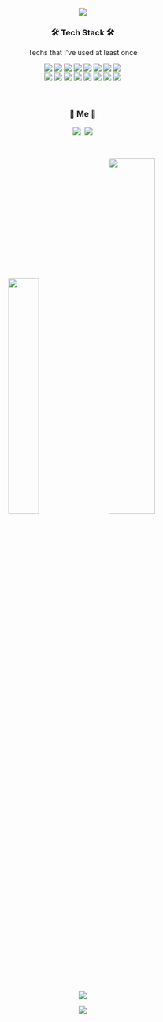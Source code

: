 <!--
**kwaksj329/kwaksj329** is a ✨ _special_ ✨ repository because its `README.md` (this file) appears on your GitHub profile.

Here are some ideas to get you started:

- 🔭 I’m currently working on ...
- 🌱 I’m currently learning ...
- 👯 I’m looking to collaborate on ...
- 🤔 I’m looking for help with ...
- 💬 Ask me about ...
- 📫 How to reach me: ...
- 😄 Pronouns: ...
- ⚡ Fun fact: ...

<img src="https://github-readme-stats.vercel.app/api?username=kwaksj329&show_icons=true&theme=buefy"/>
-->
<p align="center">
  <img src="https://capsule-render.vercel.app/api?type=waving&color=timeGradient&height=200&section=header&text=SujongKwak&fontSize=50&animation=fadeIn&fontAlignY=40">
</p>

<h3 align="center">🛠 Tech Stack 🛠</h3>

<p align="center"> Techs that I've used at least once </p>

<p align="center">
  <img src="https://img.shields.io/badge/raspberrypi-A22846?style=flat-square&logo=RaspberryPi&logoColor=white"/>
  <img src="https://img.shields.io/badge/apache-D22128?style=flat-square&logo=apache&logoColor=white">
  <img src="https://img.shields.io/badge/PyTorch-EE4C2C?style=flat-square&logo=PyTorch&logoColor=white"/>
  <img src ="https://img.shields.io/badge/HTML5-E34F26?style=flat-square&logo=HTML5&logoColor=white"/>
  <img src="https://img.shields.io/badge/TensorFlow-FF6F00?style=flat-square&logo=TensorFlow&logoColor=white"/>
  <img src="https://img.shields.io/badge/Javascript-ffb13b?style=flat-square&logo=javascript&logoColor=white"/>
  <img src="https://img.shields.io/badge/linux-FCC624?style=flat-square&logo=linux&logoColor=black">
  <img src="https://img.shields.io/badge/Mysql-FCC624?style=flat-square&logo=MySql&logoColor=white"/>
  <br>
  <img src="https://img.shields.io/badge/AndroidStudio-3DDC84?style=flat-square&logo=AndroidStudio&logoColor=white"/>
  <img src="https://img.shields.io/badge/construct3-00FFDA?style=flat-square&logo=construct3&logoColor=black"/>
  <img src="https://img.shields.io/badge/Java-007396?style=flat-square&logo=Java&logoColor=white"/>
  <img src="https://img.shields.io/badge/Wireshark-1679A7?style=flat-square&logo=Wireshark&logoColor=white"/>
  <img src ="https://img.shields.io/badge/CSS-1572B6?style=flat-square&logo=CSS3&logoColor=white"/>
  <img src="https://img.shields.io/badge/Python-3766AB?style=flat-square&logo=Python&logoColor=white"/>
  <img src="https://img.shields.io/badge/C++-00599C?style=flat-square&logo=C%2B%2B&logoColor=white"/>
  <img src="https://img.shields.io/badge/C-A8B9CC?style=flat-square&logo=C&logoColor=white"/>

</p>

<br>

<h3 align="center"> 🧸 Me 🧸 </h3>
<p align="center">
  <a href="https://www.instagram.com/xoxristine/"><img src="https://img.shields.io/badge/Instagram-E4405F?style=flat-square&logo=Instagram&logoColor=white&link=https://www.instagram.com/xoxristine/"/></a>&nbsp
  <a href="mailto:kwaksj329@gmail.com"><img src="https://img.shields.io/badge/Gmail-d14836?style=flat-square&logo=Gmail&logoColor=white&link=kwaksj329@gmial.com"/></a>
</p>
<br>

<p align="center">
<a href="https://solved.ac/kwaksj329"><img src="http://mazassumnida.wtf/api/v2/generate_badge?boj=kwaksj329" width="35%"></a>&nbsp;&nbsp;&nbsp;&nbsp;&nbsp;
<a href="https://github.com/anuraghazra/github-readme-stats"><img src="https://github-readme-stats.vercel.app/api/top-langs/?username=kwaksj329&layout=compact" width="43%"></a>
</p>

<p align="center">
  <a href="https://hits.seeyoufarm.com"><img src="https://hits.seeyoufarm.com/api/count/incr/badge.svg?url=https%3A%2F%2Fgithub.com%2Fkwaksj329%2Fhit-counter&count_bg=%23FF3C80DE&title_bg=%23555555&icon=github.svg&icon_color=%23E7E7E7&title=hits&edge_flat=true"/></a>
</p>

<p align="center">
  <img src="https://capsule-render.vercel.app/api?type=waving&color=timeGradient&height=200&section=footer">
</p>
